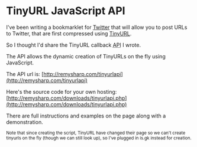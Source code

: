 # TinyURL JavaScript API

I've been writing a bookmarklet for [Twitter](http://twitter.com/rem) that will allow you to post URLs to Twitter, that are first compressed using [TinyURL](http://tinyurl.com).

So I thought I'd share the TinyURL callback <abbr title="application programming interface">API</abbr> I wrote.


<!--more-->

The API allows the dynamic creation of TinyURLs on the fly using JavaScript.

The API url is: [http://remysharp.com/tinyurlapi](http://remysharp.com/tinyurlapi)

Here's the source code for your own hosting: [http://remysharp.com/downloads/tinyurlapi.php](http://remysharp.com/downloads/tinyurlapi.php)

There are full instructions and examples on the page along with a demonstration.

<small>Note that since creating the script, TinyURL have changed their page so we can't create tinyurls on the fly (though we can still look up), so I've plugged in is.gk instead for creation.</small>